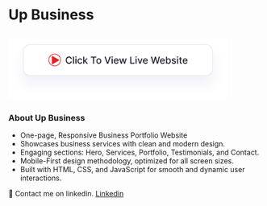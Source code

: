 # Up Business
## <a href="https://adityamamta.github.io/Up-business/"><img src="img/readme-btn.png" alt="Click to view live website" height="120"></a>
### About Up Business

- One-page, Responsive Business Portfolio Website
- Showcases business services with clean and modern design.
- Engaging sections: Hero, Services, Portfolio, Testimonials, and Contact.
- Mobile-First design methodology, optimized for all screen sizes.
- Built with HTML, CSS, and JavaScript for smooth and dynamic user interactions.

💼 Contact me on linkedin. [Linkedin](https://www.linkedin.com/in/adityamamta/)
